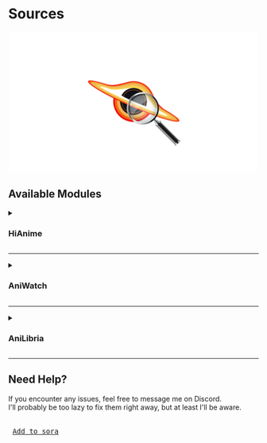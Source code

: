 # Sources

<div align="center"> 
  <img src="https://github.com/50n50/sources/blob/main/asset.png?raw=true" width="500px">
  <br>
</div>

## Available Modules

<details>

<summary>

### HiAnime 

</summary>

### HiAnime
**File:** `HiAnime.json`  
**Description:** HiAnime JavaScript module utilizing the AniWatch API (requires `hianime.js`).<br>
**Note:** *Currently supports only dubbed versions until soft subs issue is resolved.* <br>
**Language:** English. (DUB)<br>
**App version:** V2 and up <br>
**URL (Paste in app):** https://raw.githubusercontent.com/50n50/sources/refs/heads/main/hianime/hianime.json
</details>

---

<details>

<summary>

### AniWatch

</summary>

### AniWatch
**File:** `AniWatch.json`  
**Description:** AniWatch JavaScript module utilizing the Anime-API (requires `aniwatch.js`). <br> 
**Note:** *Currently supports only dubbed versions until soft subs issue is resolved.* <br>
**Language:** English. (DUB) <br>
**App version:** V2 and up <br>
**URL (Paste in app):** https://raw.githubusercontent.com/50n50/sources/refs/heads/main/aniwatch/aniwatch.json
</details>

---
<details>

<summary>
  
### AniLibria

</summary>

### AniLibria
**File:** `AniLibria.json`  
**Description:** AniLibria JavaScript module utilizing the AniLibria-API (requires `AniLibria.js`). <br> 
**Language:** Russian. <br>
**App version:** V2 and up <br>
https://raw.githubusercontent.com/50n50/sources/refs/heads/main/anilibria/anilibria.json
</details>

---

## Need Help?
If you encounter any issues, feel free to message me on Discord.  
I'll probably be too lazy to fix them right away, but at least I'll be aware.



<kbd> <br> [Add to sora](sora://module?url=https://raw.githubusercontent.com/50n50/sources/refs/heads/main/anilibria/anilibria.json) <br> </kbd>









